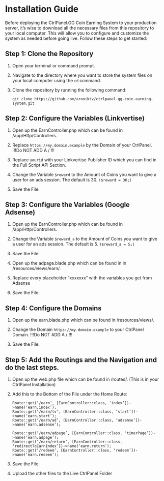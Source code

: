 # Installation Guide

Before deploying the CtrlPanel.GG Coin Earning System to your production server, it’s wise to download all the necessary files from this repository to your local computer. This will allow you to configure and customize the system as needed before going live. Follow these steps to get started:

## Step 1: Clone the Repository

1. Open your terminal or command prompt.

2. Navigate to the directory where you want to store the system files on your local computer using the `cd` command.

3. Clone the repository by running the following command:

   ```shell
   git clone https://github.com/aroniktv/ctrlpanel-gg-coin-earning-system.git
   
## Step 2: Configure the Variables (Linkvertise)

1. Open up the EarnController.php which can be found in /app/Http/Controllers.
 
2. Replace `https://my.domain.example` by the Domain of your CtrlPanel. !!!Do NOT ADD A / !!!
 
3. Replace `yourid` with your Linkvertise Publisher ID which you can find in the Full Script API Section.

4. Change the Variable `$reward` to the Amount of Coins you want to give a user for an ads session. The default is 30. `($reward = 30;)`
 
5. Save the File.
   
   
## Step 3: Configure the Variables (Google Adsense)

1. Open up the EarnController.php which can be found in /app/Http/Controllers.

2. Change the Variable `$reward_a` to the Amount of Coins you want to give a user for an ads session. The default is 5. `($reward_a = 5;)`
 
3. Save the File.
 
4. Open up the adpage.blade.php which can be found in in /resources/views/earn/.
 
5. Replace every placeholder “xxxxxxx” with the variables you get from Adsense
 
6. Save the File.


 
## Step 4: Configure the Domains 

1. Open up the earn.blade.php which can be found in /resources/views/.

2. Change the Domain `https://my.domain.example` to your CtrlPanel Domain. !!!Do NOT ADD A / !!!
 
3. Save the File.


## Step 5: Add the Routings and the Navigation and do the last steps.

1. Open up the web.php file which can be found in /routes/. (This is in your CtrlPanel Installation)

2. Add this to the Bottom of the File under the Home Route:
    ```shell
   Route::get(‘/earn’, [EarnController::class, ‘index’])->name(‘earn.index’);
    Route::get(‘/earn/lv’, [EarnController::class, ‘start’])->name(‘earn.start’);
    Route::get(‘/earn/ad’, [EarnController::class, ‘adsense’])->name(‘earn.adsense’);
                                                     
   Route::get(‘/earn/adpage’, [EarnController::class, ‘timerPage’])->name(‘earn.adpage’);
   Route::get(‘/earn/return’, [EarnController::class, ‘redirectToEarnIndex’])->name(‘earn.return’);
    Route::get(‘/redeem’, [EarnController::class, ‘redeem’])->name(‘earn.redeem’);
 
3. Save the File.
 
4. Upload the other files to the Live CtrlPanel Folder
